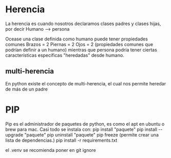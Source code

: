 # Herencia

La herencia es cuando nosotros declaramos clases padres y clases hijas, por decir Humano --> persona

Ocease una clase definida como humano puede tener propiedades comunes
Brazos = 2
Piernas = 2
Ojos = 2
(propiedades comunes que podrían definir a un humano)
mientras que persona podría tener ciertas características específicas "heredadas" desde humano.

## multi-herencia
En python existe el concepto de multi-herencia, el cual nos permite heredar de más de un padre

# PIP

Pip es el administrador de paquetes de python, es como el apt en ubuntu o brew para mac.
Casi todo se instala con:
pip install "paquete"
pip install --upgrade "paquete"
pip uninstall "paquete"
pip freeze (permite crear una lista de dependencias.)
pip install -r requirements.txt

el .venv se recomienda poner en git ignore


